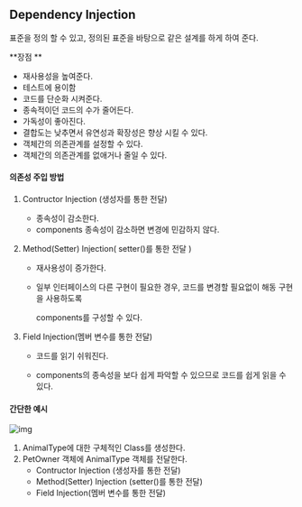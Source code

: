 ## Dependency Injection

표준을 정의 할 수 있고, 정의된 표준을 바탕으로 같은 설계를 하게 하여 준다.

**장점 **

* 재사용성을 높여준다.
* 테스트에 용이함
* 코드를 단순화 시켜준다.
* 종속적이던 코드의 수가 줄어든다.
* 가독성이 좋아진다.
* 결합도는 낮추면서 유연성과 확장성은 향상 시킬 수 있다.
* 객체간의 의존관계를 설정할 수 있다.
* 객체간의 의존관계를 없애거나 줄일 수 있다.

#### 의존성 주입 방법

1. Contructor Injection (생성자를 통한 전달)

   * 종속성이 감소한다.
   * components 종속성이 감소하면 변경에 민감하지 않다.

2. Method(Setter) Injection(  setter()를 통한 전달 )

   * 재사용성이 증가한다.

   * 일부 인터페이스의 다른 구현이 필요한 경우, 코드를 변경할 필요없이 해동 구현을 사용하도록

     components를 구성할 수 있다.

3. Field Injection(멤버 변수를 통한 전달)

   * 코드를 읽기 쉬워진다.

   * components의 종속성을 보다 쉽게 파악할 수 있으므로 코드를 쉽게 읽을 수 있다.


#### 간단한 예시

![img](https://gmlwjd9405.github.io/images/web/di-example.png)

1. AnimalType에 대한 구체적인 Class를 생성한다.
2. PetOwner 객체에 AnimalType 객체를 전달한다.
   * Contructor Injection (생성자를 통한 전달)
   * Method(Setter) Injection (setter()를 통한 전달)
   * Field Injection(멤버 변수를 통한 전달)
